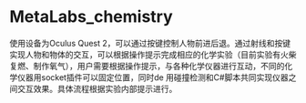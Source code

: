 # MetaLabs_chemistry

使用设备为Oculus Quest 2，可以通过按键控制人物前进后退。通过射线和按键实现人物和物体的交互，可以根据操作提示完成相应的化学实验（目前实验有火柴复燃、制作氧气），用户需要根据操作提示，与各种化学仪器进行互动，不同的化学仪器用socket插件可以固定位置，同时de 用碰撞检测和C#脚本共同实现仪器之间交互效果。具体流程根据实验内部提示进行。